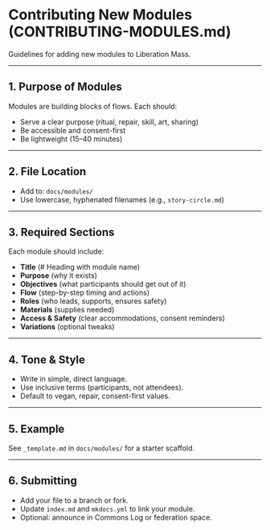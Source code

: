 # Contributing New Modules (CONTRIBUTING-MODULES.md)

Guidelines for adding new modules to Liberation Mass.

---

## 1. Purpose of Modules

Modules are building blocks of flows. Each should:

* Serve a clear purpose (ritual, repair, skill, art, sharing)
* Be accessible and consent-first
* Be lightweight (15–40 minutes)

---

## 2. File Location

* Add to: `docs/modules/`
* Use lowercase, hyphenated filenames (e.g., `story-circle.md`)

---

## 3. Required Sections

Each module should include:

* **Title** (# Heading with module name)
* **Purpose** (why it exists)
* **Objectives** (what participants should get out of it)
* **Flow** (step-by-step timing and actions)
* **Roles** (who leads, supports, ensures safety)
* **Materials** (supplies needed)
* **Access & Safety** (clear accommodations, consent reminders)
* **Variations** (optional tweaks)

---

## 4. Tone & Style

* Write in simple, direct language.
* Use inclusive terms (participants, not attendees).
* Default to vegan, repair, consent-first values.

---

## 5. Example

See `_template.md` in `docs/modules/` for a starter scaffold.

---

## 6. Submitting

* Add your file to a branch or fork.
* Update `index.md` and `mkdocs.yml` to link your module.
* Optional: announce in Commons Log or federation space.
